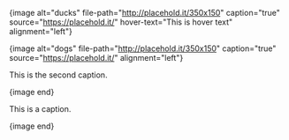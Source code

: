 {image alt="ducks" file-path="http://placehold.it/350x150" caption="true" source="https://placehold.it/" hover-text="This is hover text" alignment="left"}

{image alt="dogs" file-path="http://placehold.it/350x150" caption="true" source="https://placehold.it/" alignment="left"}

This is the second caption.

{image end}

This is a caption.

{image end}
